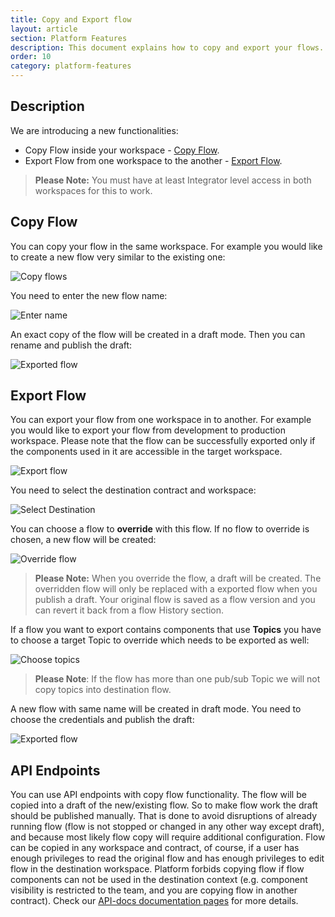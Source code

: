 ```yaml
---
title: Copy and Export flow
layout: article
section: Platform Features
description: This document explains how to copy and export your flows.
order: 10
category: platform-features
---
```


## Description

We are introducing a new functionalities:

 * Copy Flow inside your workspace - [Copy Flow](#copy-flows).
 * Export Flow from one workspace to the another - [Export Flow](#export-flows).

>**Please Note:** You must have at least Integrator level access in both workspaces for this to work.

## Copy Flow

You can copy your flow in the same workspace. For example you would like to create a new flow very similar to the existing one:

![Copy flows](/assets/img/getting-started/copy-flow/copy-flow.png)

You need to enter the new flow name:

![Enter name](/assets/img/getting-started/copy-flow/enter-flow-name.png)

An exact copy of the flow will be created in a draft mode. Then you can rename and publish the draft:

![Exported flow](/assets/img/getting-started/copy-flow/exported-flow.png)

## Export Flow

You can export your flow from one workspace in to another. For example you would like to export your flow from development to production workspace. Please note that the flow can be successfully exported only if the components used in it are accessible in the target workspace.

![Export flow](/assets/img/getting-started/copy-flow/export-flow.png)

You need to select the destination contract and workspace:

![Select Destination](/assets/img/getting-started/copy-flow/select-destination.png)

You can choose a flow to **override** with this flow. If no flow to override is chosen, a new flow will be created:

![Override flow](/assets/img/getting-started/copy-flow/override-flow.png)

> **Please Note:** When you override the flow, a draft will be created. The overridden flow will only be replaced with a exported flow when you publish a draft. Your original flow is saved as a flow version and you can revert it back from a flow History section.

If a flow you want to export contains components that use **Topics** you have to choose a target Topic to override which needs to be exported as well:

![Choose topics](/assets/img/getting-started/copy-flow/choose-topics.png)

> **Please Note**: If the flow has more than one pub/sub Topic we will not copy topics into destination flow.

A new flow with same name will be created in draft mode. You need to choose the credentials and publish the draft:

![Exported flow](/assets/img/getting-started/copy-flow/exported-flow.png)

## API Endpoints

You can use API endpoints with copy flow functionality. The flow will be copied into a draft of the new/existing flow. So to make flow work the draft should be published manually. That is done to avoid disruptions of already running flow (flow is not stopped or changed in any other way except draft), and because most likely flow copy will require additional configuration. Flow can be copied in any workspace and contract, of course, if a user has enough privileges to read the original flow and has enough privileges to edit flow in the destination workspace. Platform forbids copying flow if flow components can not be used in the destination context (e.g. component visibility is restricted to the team, and you are copying flow in another contract). Check our [API-docs documentation pages]({{site.data.tenant.apiDocsUri}}/v2#/flows/post_flows__flow_id__copy) for more details.

